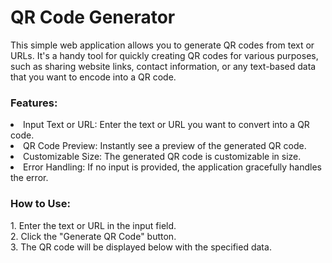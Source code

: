 # QR Code Generator
 
This simple web application allows you to generate QR codes from text or URLs. It's a handy tool for quickly creating QR codes for various purposes, such as sharing website links, contact information, or any text-based data that you want to encode into a QR code.

<h3>Features:</h3>
<li>Input Text or URL: Enter the text or URL you want to convert into a QR code.</li>
<li>QR Code Preview: Instantly see a preview of the generated QR code.</li>
<li>Customizable Size: The generated QR code is customizable in size.</li>
<li>Error Handling: If no input is provided, the application gracefully handles the error.</li>

<h3>How to Use:</h3>
1. Enter the text or URL in the input field.<br>
2. Click the "Generate QR Code" button.<br>
3. The QR code will be displayed below with the specified data.<br>

